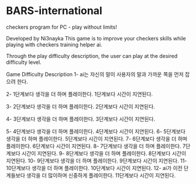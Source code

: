 # BARS-international
checkers program for PC - play without limits!

Developed by Ni3nayka
This game is to improve your checkers skills while playing with checkers training helper ai.

Through the play difficulty description, the user can play at the desired difficulty level.

Game Difficulty Description
1- ai는 자신의 말이 사용자의 말과 가까운 쪽을 먼저 잡으려 한다. 

2- 1단계보다 생각을 더 하며 플레이한다. 1단계보다 시간이 지연된다.

3- 2단계보다 생각을 더 하며 플레이한다. 2단계보다 시간이 지연된다.

4- 3단계보다 생각을 더 하며 플레이한다. 3단계보다 시간이 지연된다.

5- 4단계보다 생각을 더 하며 플레이한다. 4단계보다 시간이 지연된다.
6- 5단계보다 생각을 더 하며 플레이한다. 5단계보다 시간이 지연된다.
7- 6단계보다 생각을 더 하며 플레이한다. 6단계보다 시간이 지연된다.
8- 7단계보다 생각을 더 하며 플레이한다. 7단계보다 시간이 지연된다.
9- 8단계보다 생각을 더 하며 플레이한다. 8단계보다 시간이 지연된다.
10- 9단계보다 생각을 더 하며 플레이한다. 9단계보다 시간이 지연된다.
11- 10단계보다 생각을 더 하며 플레이한다. 10단계보다 시간이 지연된다.
12- ai가 이전 단계들보다 생각을 더 많이하며 신중하게 플레이한다. 11단계보다 시간이 지연된다.
